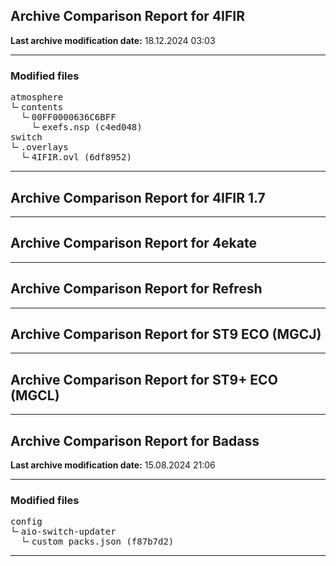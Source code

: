 <h2>Archive Comparison Report for <b>4IFIR</b></h2><b>Last archive modification date:</b> 18.12.2024 03:03<hr>

<h3>Modified files</h3>
<pre>atmosphere
└╴contents
  └╴00FF0000636C6BFF
    └╴exefs.nsp (c4ed048)
switch
└╴.overlays
  └╴4IFIR.ovl (6df8952)
</pre>
<hr>

<h2>Archive Comparison Report for <b>4IFIR 1.7</b></h2><hr>

<h2>Archive Comparison Report for <b>4ekate</b></h2><hr>

<h2>Archive Comparison Report for <b>Refresh</b></h2><hr>

<h2>Archive Comparison Report for <b>ST9 ECO (MGCJ)</b></h2><hr>

<h2>Archive Comparison Report for <b>ST9+ ECO (MGCL)</b></h2><hr>

<h2>Archive Comparison Report for <b>Badass</b></h2><b>Last archive modification date:</b> 15.08.2024 21:06<hr>

<h3>Modified files</h3>
<pre>config
└╴aio-switch-updater
  └╴custom_packs.json (f87b7d2)
</pre>
<hr>

